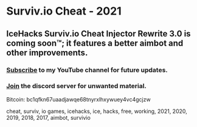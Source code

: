 # Surviv.io Cheat - 2021
## IceHacks Surviv.io Cheat Injector Rewrite 3.0 is coming soon™; it features a better aimbot and other improvements.

### [Subscribe](https://www.youtube.com/c/IceHacks?sub_confirmation=1) to my YouTube channel for future updates.
### [Join](https://discord.gg/8HzjTqWpGB) the discord server for unwanted material.

Bitcoin: bc1qfkn67uaadjawqe68tnyrxlhxywuey4vc4gcjzw

cheat, surviv, io games, icehacks, ice, hacks, free, working, 2021, 2020, 2019, 2018, 2017, aimbot, survivio
